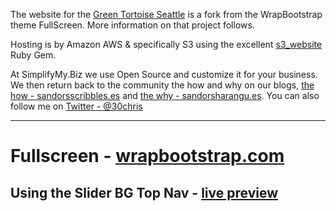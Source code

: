 The website for the [Green Tortoise Seattle](http://greentortoise.net/) is a fork from the WrapBootstrap theme FullScreen.  More information on that project follows.

Hosting is by Amazon AWS & specifically S3 using the excellent [s3_website](https://github.com/laurilehmijoki/s3_website) Ruby Gem.

At SimplifyMy.Biz we use Open Source and customize it for your business.  We then return back to the community the how and why on our blogs, [the how - sandorsscribbles.es](http://sandorsscribbl.es/) and [the why - sandorsharangu.es](http://sandorsharangu.es/).  You can also follow me on [Twitter - @30chris](https://twitter.com/e30chris)

---

# Fullscreen - [wrapbootstrap.com](https://wrapbootstrap.com/theme/fullscreen-simple-one-page-theme-WB0C6339N)

## Using the Slider BG Top Nav - [live preview](http://wrapbootstrap.com/preview/WB0C6339N)